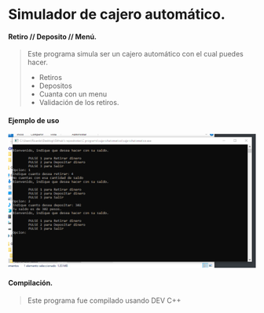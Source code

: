 # Simulador de cajero automático.

#### Retiro // Deposito // Menú.

> Este programa simula ser un cajero automático con el cual puedes hacer.
>
> * Retiros 
> * Depositos
> * Cuanta con un menu
> * Validación de los retiros.

#### Ejemplo de uso

![Ejemplos de uso](p.png)

#### Compilación.

> Este programa fue compilado usando DEV C++
